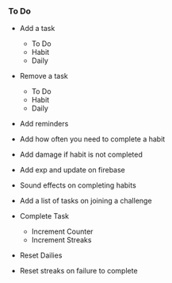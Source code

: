 ### To Do

-   Add a task
    -   To Do
    -   Habit
    -   Daily
-   Remove a task
    -   To Do
    -   Habit
    -   Daily
-   Add reminders
-   Add how often you need to complete a habit
-   Add damage if habit is not completed
-   Add exp and update on firebase
-   Sound effects on completing habits

-   Add a list of tasks on joining a challenge
-   Complete Task
    -   Increment Counter
    -   Increment Streaks
-   Reset Dailies
-   Reset streaks on failure to complete
